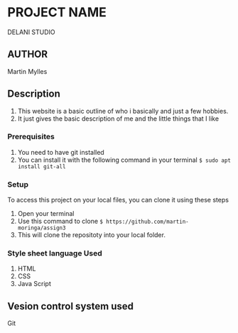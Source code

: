 # PROJECT NAME
DELANI STUDIO
## AUTHOR
Martin Mylles

## Description
1. This website  is a basic outline of who i basically and just a few hobbies.
2. It just gives the basic description of me and the little things that I like

### Prerequisites
1. You need to have git installed
2. You can install it with the following command in your terminal
`$ sudo apt install git-all`

### Setup
To access this project on your local files, you can clone it using these steps
1. Open your terminal
2. Use this command to clone `$ https://github.com/martin-moringa/assign3`
3. This will clone the repositoty into your local folder.

### Style sheet language  Used
1. HTML
2. CSS
3. Java Script

## Vesion control system used

Git
